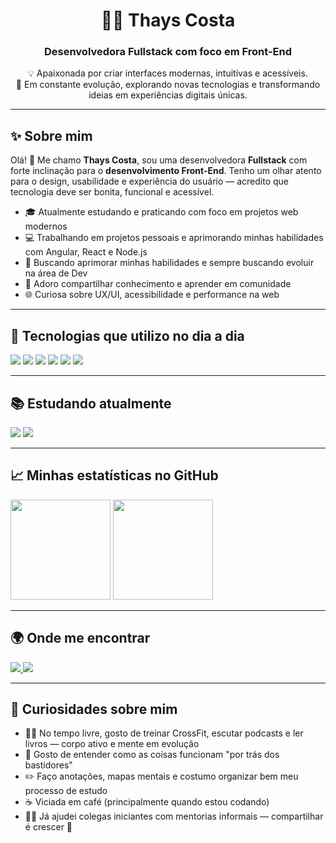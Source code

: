 <h1 align="center">👩‍💻 Thays Costa</h1>
<h3 align="center">Desenvolvedora Fullstack com foco em Front-End</h3>

<p align="center">
💡 Apaixonada por criar interfaces modernas, intuitivas e acessíveis.<br>
🌱 Em constante evolução, explorando novas tecnologias e transformando ideias em experiências digitais únicas.
</p>

---

## ✨ Sobre mim

Olá! 👋 Me chamo **Thays Costa**, sou uma desenvolvedora **Fullstack** com forte inclinação para o **desenvolvimento Front-End**. Tenho um olhar atento para o design, usabilidade e experiência do usuário — acredito que tecnologia deve ser bonita, funcional e acessível.

- 🎓 Atualmente estudando e praticando com foco em projetos web modernos
- 💻 Trabalhando em projetos pessoais e aprimorando minhas habilidades com Angular, React e Node.js
- 🎯 Buscando aprimorar minhas habilidades e sempre buscando evoluir na área de Dev
- 🤝 Adoro compartilhar conhecimento e aprender em comunidade
- 🌐 Curiosa sobre UX/UI, acessibilidade e performance na web

---

## 🚀 Tecnologias que utilizo no dia a dia

<p align="left">
  <img src="https://img.shields.io/badge/HTML5-E34F26?style=for-the-badge&logo=html5&logoColor=white" />
  <img src="https://img.shields.io/badge/CSS3-1572B6?style=for-the-badge&logo=css3&logoColor=white" />
  <img src="https://img.shields.io/badge/JavaScript-F7DF1E?style=for-the-badge&logo=javascript&logoColor=323330" />

  <img src="https://img.shields.io/badge/Node.js-339933?style=for-the-badge&logo=nodedotjs&logoColor=white" />

  <img src="https://img.shields.io/badge/Angular-DD0031?style=for-the-badge&logo=angular&logoColor=white" /> 

  <img src="https://img.shields.io/badge/TypeScript-3178C6?style=for-the-badge&logo=typescript&logoColor=white" />
  
</p>

---

## 📚 Estudando atualmente

<p>

  <img src="https://img.shields.io/badge/Java-ED8B00?style=for-the-badge&logo=openjdk&logoColor=white" />

  
  <img src="https://img.shields.io/badge/Testes%20Unitários-Jest/Cypress-green?style=for-the-badge" />
  
</p>

---

## 📈 Minhas estatísticas no GitHub

<p>
  <img height="160em" src="https://github-readme-stats.vercel.app/api?username=Thayscosta95&show_icons=true&theme=radical&hide_border=true" />
  <img height="160em" src="https://github-readme-stats.vercel.app/api/top-langs/?username=Thayscosta95&layout=compact&theme=radical&hide_border=true" />
</p>

---

## 🌍 Onde me encontrar

<p>
  <a href="https://www.linkedin.com/in/thays-silva-costa/" target="_blank">
    <img src="https://img.shields.io/badge/LinkedIn-0A66C2?style=for-the-badge&logo=linkedin&logoColor=white"/>
  </a>
  <a href="https://portifolio-thays-costa.vercel.app/home#home" target="_blank">
    <img src="https://img.shields.io/badge/Portfólio-EC5FA4?style=for-the-badge&logo=githubpages&logoColor=white"/>
  </a>
</p>

---

## 💬 Curiosidades sobre mim

- 🏋️‍♀️ No tempo livre, gosto de treinar CrossFit, escutar podcasts e ler livros — corpo ativo e mente em evolução  
- 🧠 Gosto de entender como as coisas funcionam "por trás dos bastidores"  
- ✏️ Faço anotações, mapas mentais e costumo organizar bem meu processo de estudo  
- ☕ Viciada em café (principalmente quando estou codando)  
- 👩‍🏫 Já ajudei colegas iniciantes com mentorias informais — compartilhar é crescer 💙  
